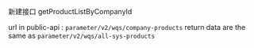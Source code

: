 新建接口 getProductListByCompanyId

url in public-api :   `parameter/v2/wqs/company-products` 
return data are the same as `parameter/v2/wqs/all-sys-products`  
